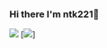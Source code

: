 ### Hi there I'm ntk221👋

<!--
**ntk221/ntk221** is a ✨ _special_ ✨ repository because its `README.md` (this file) appears on your GitHub profile.

Here are some ideas to get you started:

- 🔭 I’m currently working on ...
- 🌱 I’m currently learning software engineering at 42 Tokyo
- 👯 I’m looking to collaborate on ...
- 🤔 I’m looking for help with ...
- 💬 Ask me about ...
- 📫 How to reach me: ...
- 😄 Pronouns: ...
- ⚡ Fun fact: ...
-->

[![](profile-summary-card-output/solarized/1-repos-per-language.svg)](https://github.com/vn7n24fzkq/github-profile-summary-cards) 
[![](profile-summary-card-output/solarized/3-stats.svg)]
